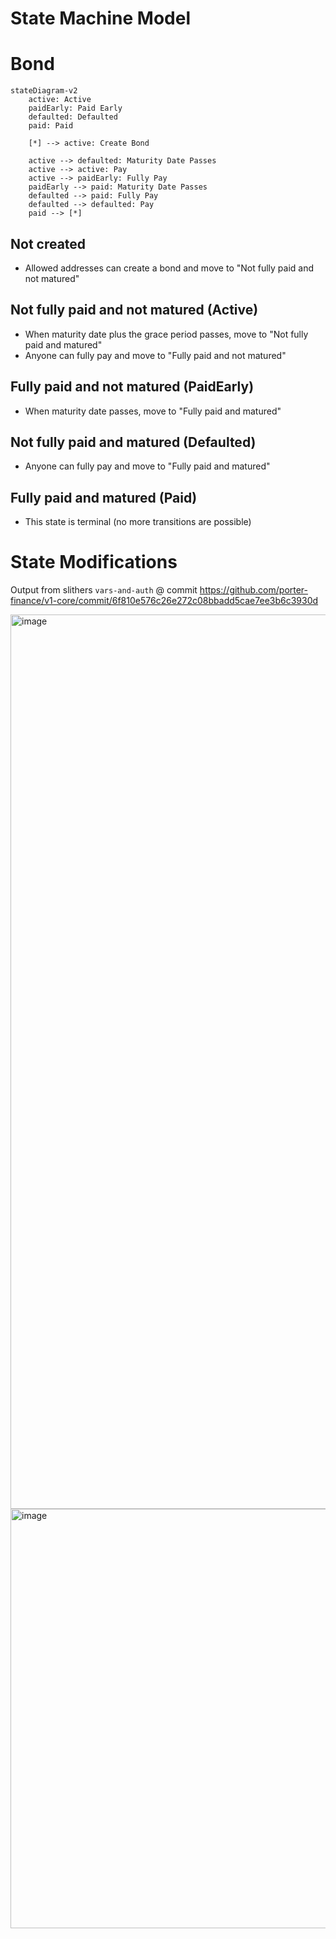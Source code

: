 # State Machine Model

# Bond
```mermaid
stateDiagram-v2 
    active: Active
    paidEarly: Paid Early
    defaulted: Defaulted
    paid: Paid
    
    [*] --> active: Create Bond
    
    active --> defaulted: Maturity Date Passes
    active --> active: Pay
    active --> paidEarly: Fully Pay
    paidEarly --> paid: Maturity Date Passes
    defaulted --> paid: Fully Pay
    defaulted --> defaulted: Pay
    paid --> [*]
```
## Not created

- Allowed addresses can create a bond and move to "Not fully paid and not matured"

## Not fully paid and not matured (Active)

- When maturity date plus the grace period passes, move to "Not fully paid and matured"
- Anyone can fully pay and move to "Fully paid and not matured"

## Fully paid and not matured (PaidEarly)

- When maturity date passes, move to "Fully paid and matured"

## Not fully paid and matured (Defaulted)

- Anyone can fully pay and move to "Fully paid and matured"

## Fully paid and matured (Paid)

- This state is terminal (no more transitions are possible)

# State Modifications

Output from slithers `vars-and-auth` @ commit https://github.com/porter-finance/v1-core/commit/6f810e576c26e272c08bbadd5cae7ee3b6c3930d

<img width="1431" alt="image" src="https://user-images.githubusercontent.com/15036618/159794711-3c244724-ca4b-49a6-b515-c69a5c6ec0e6.png">

<img width="671" alt="image" src="https://user-images.githubusercontent.com/15036618/159794739-1fc7f812-93e1-42fc-8313-523a09b978cd.png">

